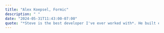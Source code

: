 ```yaml
---
title: "Alex Koepsel, Formic"
description: " "
date: "2024-05-31T11:43:00-07:00"
quote: "*Steve is the best developer I've ever worked with*. He built everything I threw at him and usually did it at lightning speed. He also has a unique capability to infer and expand upon our skeleton outlines and build out the entire website, while also making great suggestions. I highly recommend working with him."
---
```

